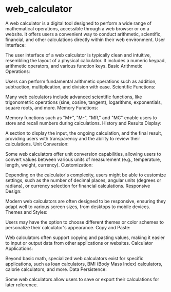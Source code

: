 # web_calculator
A web calculator is a digital tool designed to perform a wide range of mathematical operations, accessible through a web browser or on a website. It offers users a convenient way to conduct arithmetic, scientific, financial, and other calculations directly within their web environment. 
User Interface:

The user interface of a web calculator is typically clean and intuitive, resembling the layout of a physical calculator. It includes a numeric keypad, arithmetic operators, and various function keys.
Basic Arithmetic Operations:

Users can perform fundamental arithmetic operations such as addition, subtraction, multiplication, and division with ease.
Scientific Functions:

Many web calculators include advanced scientific functions, like trigonometric operations (sine, cosine, tangent), logarithms, exponentials, square roots, and more.
Memory Functions:

Memory functions such as "M+", "M-", "MR," and "MC" enable users to store and recall numbers during calculations.
History and Results Display:

A section to display the input, the ongoing calculation, and the final result, providing users with transparency and the ability to review their calculations.
Unit Conversion:

Some web calculators offer unit conversion capabilities, allowing users to convert values between various units of measurement (e.g., temperature, length, weight, currency).
Customization:

Depending on the calculator's complexity, users might be able to customize settings, such as the number of decimal places, angular units (degrees or radians), or currency selection for financial calculations.
Responsive Design:

Modern web calculators are often designed to be responsive, ensuring they adapt well to various screen sizes, from desktops to mobile devices.
Themes and Styles:

Users may have the option to choose different themes or color schemes to personalize their calculator's appearance.
Copy and Paste:

Web calculators often support copying and pasting values, making it easier to input or output data from other applications or websites.
Calculator Applications:

Beyond basic math, specialized web calculators exist for specific applications, such as loan calculators, BMI (Body Mass Index) calculators, calorie calculators, and more.
Data Persistence:

Some web calculators allow users to save or export their calculations for later reference.
